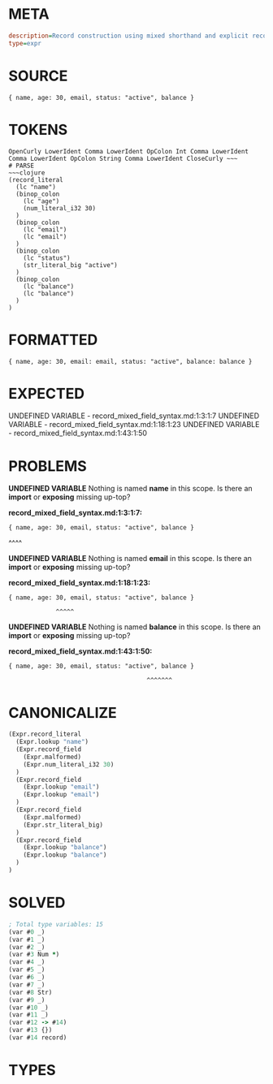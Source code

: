 # META
~~~ini
description=Record construction using mixed shorthand and explicit record fields
type=expr
~~~
# SOURCE
~~~roc
{ name, age: 30, email, status: "active", balance }
~~~
# TOKENS
~~~text
OpenCurly LowerIdent Comma LowerIdent OpColon Int Comma LowerIdent Comma LowerIdent OpColon String Comma LowerIdent CloseCurly ~~~
# PARSE
~~~clojure
(record_literal
  (lc "name")
  (binop_colon
    (lc "age")
    (num_literal_i32 30)
  )
  (binop_colon
    (lc "email")
    (lc "email")
  )
  (binop_colon
    (lc "status")
    (str_literal_big "active")
  )
  (binop_colon
    (lc "balance")
    (lc "balance")
  )
)
~~~
# FORMATTED
~~~roc
{ name, age: 30, email: email, status: "active", balance: balance }
~~~
# EXPECTED
UNDEFINED VARIABLE - record_mixed_field_syntax.md:1:3:1:7
UNDEFINED VARIABLE - record_mixed_field_syntax.md:1:18:1:23
UNDEFINED VARIABLE - record_mixed_field_syntax.md:1:43:1:50
# PROBLEMS
**UNDEFINED VARIABLE**
Nothing is named **name** in this scope.
Is there an **import** or **exposing** missing up-top?

**record_mixed_field_syntax.md:1:3:1:7:**
```roc
{ name, age: 30, email, status: "active", balance }
```
  ^^^^


**UNDEFINED VARIABLE**
Nothing is named **email** in this scope.
Is there an **import** or **exposing** missing up-top?

**record_mixed_field_syntax.md:1:18:1:23:**
```roc
{ name, age: 30, email, status: "active", balance }
```
                 ^^^^^


**UNDEFINED VARIABLE**
Nothing is named **balance** in this scope.
Is there an **import** or **exposing** missing up-top?

**record_mixed_field_syntax.md:1:43:1:50:**
```roc
{ name, age: 30, email, status: "active", balance }
```
                                          ^^^^^^^


# CANONICALIZE
~~~clojure
(Expr.record_literal
  (Expr.lookup "name")
  (Expr.record_field
    (Expr.malformed)
    (Expr.num_literal_i32 30)
  )
  (Expr.record_field
    (Expr.lookup "email")
    (Expr.lookup "email")
  )
  (Expr.record_field
    (Expr.malformed)
    (Expr.str_literal_big)
  )
  (Expr.record_field
    (Expr.lookup "balance")
    (Expr.lookup "balance")
  )
)
~~~
# SOLVED
~~~clojure
; Total type variables: 15
(var #0 _)
(var #1 _)
(var #2 _)
(var #3 Num *)
(var #4 _)
(var #5 _)
(var #6 _)
(var #7 _)
(var #8 Str)
(var #9 _)
(var #10 _)
(var #11 _)
(var #12 -> #14)
(var #13 {})
(var #14 record)
~~~
# TYPES
~~~roc
~~~
